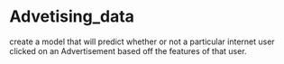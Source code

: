 # Advetising_data
create a model that will predict whether or not a particular internet user clicked on an Advertisement based off the features of that user.

